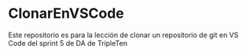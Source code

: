 # ClonarEnVSCode
Este repositorio es para la lección de clonar un repositorio de git en VS Code del sprint 5 de DA de TripleTen
